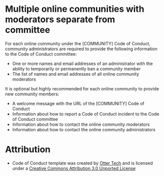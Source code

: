 # Multiple online communities with moderators separate from committee

For each online community under the [COMMUNITY] Code of Conduct, community administrators are required to provide the following information to the Code of Conduct committee:

 * One or more names and email addresses of an administrator with the ability to temporarily or permanently ban a community member
 * The list of names and email addresses of all online community moderators

It is optional but highly recommended for each online community to provide new community members:

 * A welcome message with the URL of the [COMMUNITY] Code of Conduct
 * Information about how to report a Code of Conduct incident to the Code of Conduct committee
 * Information about how to contact the online community moderators
 * Information about how to contact the online community administrators

# Attribution

* Code of Conduct template was created by [Otter Tech](https://otter.technology/code-of-conduct-training) and is licensed under a [Creative Commons Attribution 3.0 Unported License](http://creativecommons.org/licenses/by/3.0/)
